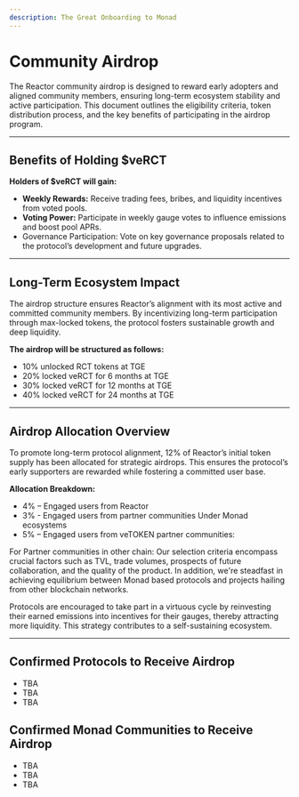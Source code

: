 ```yaml
---
description: The Great Onboarding to Monad
---
```


# Community Airdrop

The Reactor community airdrop is designed to reward early adopters and aligned community members, ensuring long-term ecosystem stability and active participation. This document outlines the eligibility criteria, token distribution process, and the key benefits of participating in the airdrop program.

***

## Benefits of Holding $veRCT <a href="#benefits-of-holding-usdveocx" id="benefits-of-holding-usdveocx"></a>

**Holders of $veRCT will gain:**

* **Weekly Rewards:** Receive trading fees, bribes, and liquidity incentives from voted pools.
* **Voting Power:** Participate in weekly gauge votes to influence emissions and boost pool APRs.
* Governance Participation: Vote on key governance proposals related to the protocol’s development and future upgrades.

***

## Long-Term Ecosystem Impact <a href="#long-term-ecosystem-impact" id="long-term-ecosystem-impact"></a>

The airdrop structure ensures Reactor’s alignment with its most active and committed community members. By incentivizing long-term participation through max-locked tokens, the protocol fosters sustainable growth and deep liquidity.

**The airdrop will be structured as follows:**

* 10% unlocked RCT tokens at TGE
* 20% locked veRCT for 6 months at TGE
* 30% locked veRCT for 12 months at TGE
* 40% locked veRCT for 24 months at TGE

***

## Airdrop Allocation Overview

To promote long-term protocol alignment, 12% of Reactor’s initial token supply has been allocated for strategic airdrops. This ensures the protocol’s early supporters are rewarded while fostering a committed user base.

**Allocation Breakdown:**

* 4% – Engaged users from Reactor
* 3% - Engaged users from partner communities Under Monad ecosystems
* 5% – Engaged users from veTOKEN partner communities:

For Partner communities in other chain: Our selection criteria encompass crucial factors such as TVL, trade volumes, prospects of future collaboration, and the quality of the product. In addition, we're steadfast in achieving equilibrium between Monad based protocols and projects hailing from other blockchain networks.

Protocols are encouraged to take part in a virtuous cycle by reinvesting their earned emissions into incentives for their gauges, thereby attracting more liquidity. This strategy contributes to a self-sustaining ecosystem.

***

## Confirmed Protocols to Receive Airdrop

* TBA
* TBA
* TBA

## Confirmed Monad Communities to Receive Airdrop

* TBA
* TBA
* TBA
